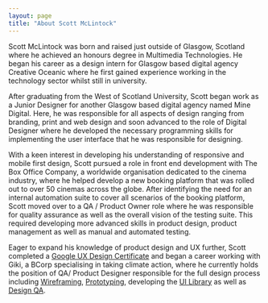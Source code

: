 ```yaml
---
layout: page
title: "About Scott McLintock"
---
```


Scott McLintock was born and raised just outside of Glasgow, Scotland where he achieved an honours degree in Multimedia Technologies. He began his career as a design intern for Glasgow based digital agency Creative Oceanic where he first gained experience working in the technology sector whilst still in university. 

After graduating from the West of Scotland University, Scott began work as a Junior Designer for another Glasgow based digital agency named Mine Digital. Here, he was responsible for all aspects of design ranging from branding, print and web design and soon advanced to the role of Digital Designer where he developed the necessary programming skills for implementing the user interface that he was responsible for designing. 

With a keen interest in developing his understanding of responsive and mobile first design, Scott pursued a role in front end development with The Box Office Company, a worldwide organisation dedicated to the cinema industry, where he helped develop a new booking platform that was rolled out to over 50 cinemas across the globe. After identifying the need for an internal automation suite to cover all scenarios of the booking platform, Scott moved over to a QA / Product Owner role where he was responsible for quality assurance as well as the overall vision of the testing suite. This required developing more advanced skills in product design, product management as well as manual and automated testing.

Eager to expand his knowledge of product design and UX further, Scott completed a [Google UX Design Certificate](2023/01/05/getting-started/) and began a career working with Giki, a BCorp specialising in taking climate action, where he currently holds the position of QA/ Product Designer responsible for the full design process including [Wireframing](/2023/05/15/wireframing/), [Prototyping](/2023/09/28/prototyping/), developing the [UI Library](/2023/09/15/pattern-libraries/) as well as [Design QA](/2023/08/10/design-qa/).